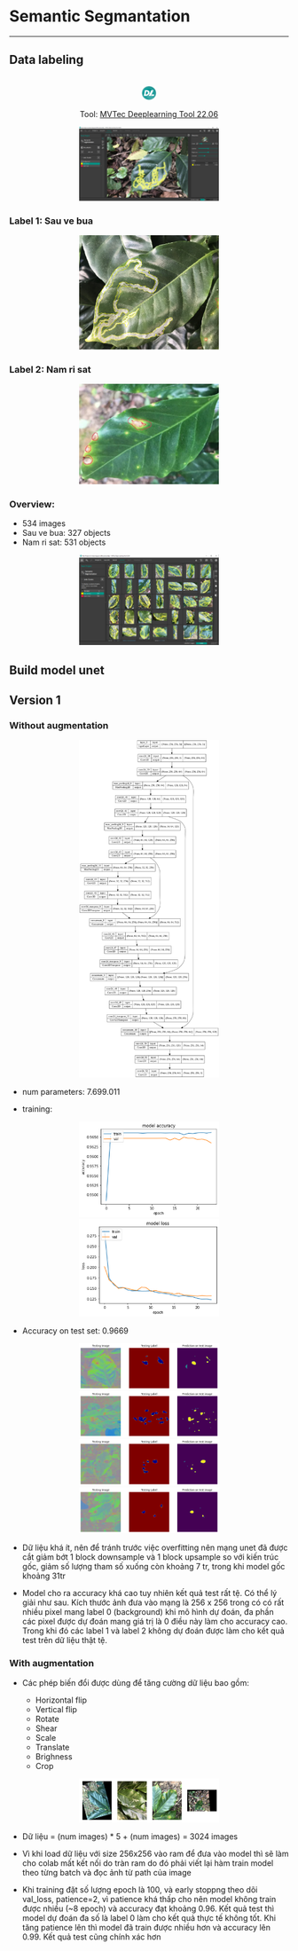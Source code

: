 # Semantic Segmantation

---

## Data labeling

<div align="center" style="display: inline_block"><br>

<img src='storage/tool_icon.jpg' style='width: 5%'>

Tool: [MVTec Deeplearning Tool 22.06](https://www.mvtec.com/products/deep-learning-tool) 

<img src='storage/tool_label.png' style='width: 50%'>
</div>


### Label 1: Sau ve bua
<div align="center" style="inline_block">
<img src='storage/label_sauvebua.png' style='width: 50%'>
</div>

### Label 2: Nam ri sat
<div align="center" style="inline_block">
<img src='storage/label_namrisat.jpg' style='width: 50%'>
</div>

### Overview:

- 534 images
- Sau ve bua: 327 objects
- Nam ri sat: 531 objects

<div align="center" style="inline_block">
<img src='storage/overview.png' style='width: 50%'>
</div>

## Build model unet

## Version 1

### Without augmentation

<div align="center" style="inline_block">
<img src='storage/model_ver1.png' style='width: 50%'>
</div>

* num parameters: 7.699.011

* training:

<div align="center" style="inline_block">
<img src='storage/acc.png' style='width: 50%'>
<img src='storage/loss.png' style='width: 50%'>
</div>



* Accuracy on test set: 0.9669

<div align="center" style="inline_block">
<img src='storage/res_ver1_1.png' style='width: 50%'>
<img src='storage/res_ver1_2.png' style='width: 50%'>
<img src='storage/res_ver1_3.png' style='width: 50%'>
<img src='storage/res_ver1_4.png' style='width: 50%'>
</div>

* Dữ liệu khá ít, nên để tránh trước việc overfitting nên mạng unet đã được cắt giảm bớt 1 block downsample và 1 block upsample so với kiến trúc gốc, giảm số lượng tham số xuống còn khoảng 7 tr, trong khi model gốc khoảng 31tr

* Model cho ra accuracy khá cao tuy nhiên kết quả test rất tệ. Có thể lý giải như sau. Kích thước ảnh đưa vào mạng là 256 x 256 trong có có rất nhiều pixel mang label 0 (background) khi mô hình dự đoán, đa phần các pixel được dự đoán mang giá trị là 0 điều này làm cho accuracy cao. Trong khi đó các label 1 và label 2 không dự đoán được làm cho kết quả test trên dữ liệu thật tệ.


### With augmentation

* Các phép biến đổi được dùng để tăng cường dữ liệu bao gồm:

	* Horizontal flip
	* Vertical flip
	* Rotate
	* Shear
	* Scale
	* Translate
	* Brighness
	* Crop

<div align="center" style="inline_block">
<img src='storage/Figure_1.png' style='width: 50%'>
</div>

* Dữ liệu = (num images) * 5 + (num images) = 3024 images

* Vì khi load dữ liệu với size 256x256 vào ram để đưa vào model thì sẽ làm cho colab mất kết nối do tràn ram do đó phải viết lại hàm train model theo từng batch và đọc ảnh từ path của image

* Khi training đặt số lượng epoch là 100, và early stoppng theo dõi val_loss, patience=2, vì patience khá thấp cho nên model không train được nhiều (~8 epoch) và accuracy đạt khoảng 0.96. Kết quả test thì model dự đoán đa số là label 0 làm cho kết quả thực tế không tốt. Khi tăng patience lên thì model đã train được nhiều hơn và accuracy lên 0.99. Kết quả test cũng chính xác hơn

